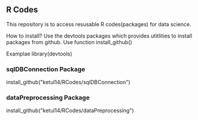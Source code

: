 ## R Codes 
This repository is to access resusable R codes(packages) for data science.

How to install?
Use the devtools packages which provides utitlities to install packages from github. Use function install_github()

Examplae
library(devtools)

### sqlDBConnection Package
install_github("ketul14/RCodes/sqlDBConnection")

### dataPreprocessing Package
install_github("ketul14/RCodes/dataPreprocessing")
